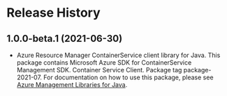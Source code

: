 # Release History

## 1.0.0-beta.1 (2021-06-30)

- Azure Resource Manager ContainerService client library for Java. This package contains Microsoft Azure SDK for ContainerService Management SDK. Container Service Client. Package tag package-2021-07. For documentation on how to use this package, please see [Azure Management Libraries for Java](https://aka.ms/azsdk/java/mgmt).
